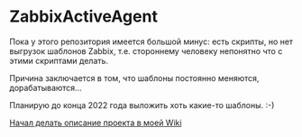 # ZabbixActiveAgent

Пока у этого репозитория имеется большой минус: есть скрипты, но нет выгрузок шаблонов Zabbix, т.е. стороннему человеку непонятно что с этими скриптами делать.

Причина заключается в том, что шаблоны постоянно меняются, дорабатываются...

Планирую до конца 2022 года выложить хоть какие-то шаблоны. :-)

[Начал делать описание проекта в моей Wiki](https://wiki.mihanik.net/doku.php/%D0%BF%D1%80%D0%BE%D0%B3%D1%80%D0%B0%D0%BC%D0%BC%D0%BD%D0%BE%D0%B5_%D0%BE%D0%B1%D0%B5%D1%81%D0%BF%D0%B5%D1%87%D0%B5%D0%BD%D0%B8%D0%B5:zabbix:%D0%BF%D1%80%D0%BE%D0%B5%D0%BA%D1%82_zabbixactiveagent:start)
